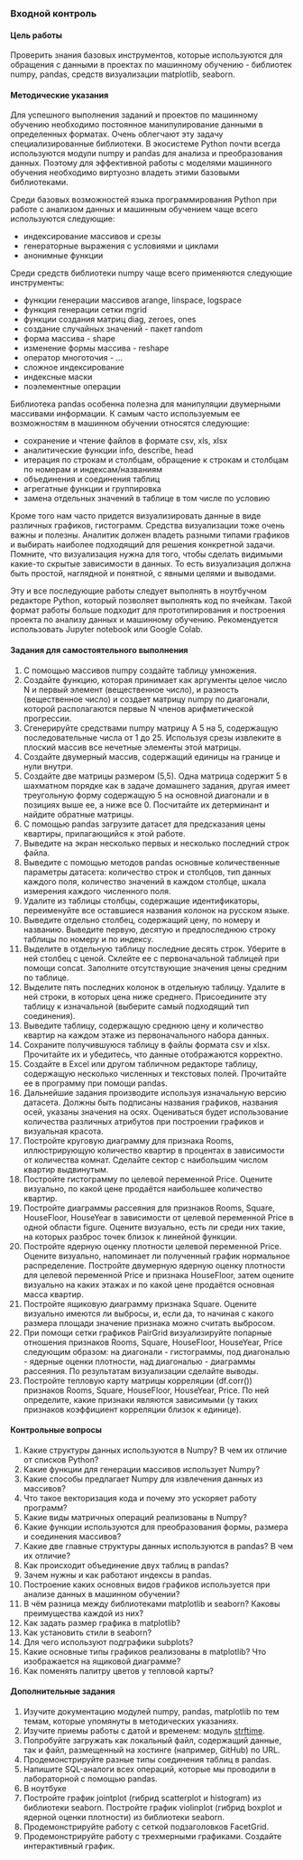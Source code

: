 ### Входной контроль

#### Цель работы

Проверить знания базовых инструментов, которые используются для обращения с данными в проектах по машинному обучению - библиотек numpy, pandas, средств визуализации matplotlib, seaborn.

#### Методические указания

Для успешного выполнения заданий и проектов по машинному обучению необходимо постоянное манипулирование данными в определенных форматах. Очень облегчают эту задачу специализированные библиотеки. В экосистеме Python почти всегда используются модули numpy и pandas для анализа и преобразования данных. Поэтому для эффективной работы с моделями машинного обучения необходимо виртуозно владеть этими базовыми библиотеками.

Среди базовых возможностей языка программирования Python при работе с анализом данных и машинным обучением чаще всего используются следующие:

- индексирование массивов и срезы
- генераторные выражения с условиями и циклами
- анонимные функции 

Среди средств библиотеки numpy чаще всего применяются следующие инструменты:

- функции генерации массивов arange, linspace, logspace
- функция генерации сетки mgrid
- функции создания матриц diag, zeroes, ones
- создание случайных значений - пакет random
- форма массива - shape
- изменение формы массива - reshape
- оператор многоточия - ...
- сложное индексирование
- индексные маски
- поэлементные операции

Библиотека pandas особенна полезна для манипуляции двумерными массивами информации. К самым часто используемым ее возможностям в машинном обучении относятся следующие:

- сохранение и чтение файлов в формате csv, xls, xlsx
- аналитические функции info, describe, head
- итерация по строкам и столбцам, обращение к строкам и столбцам по номерам и индексам/названиям
- объединения и соединения таблиц
- агрегатные функции и группировка
- замена отдельных значений в таблице в том числе по условию

Кроме того нам часто придется визуализировать данные в виде различных графиков, гистограмм. Средства визуализации тоже очень важны и полезны. Аналитик должен владеть разными типами графиков и выбирать наиболее подходящий для решения конкретной задачи. Помните, что визуализация нужна для того, чтобы сделать видимыми какие-то скрытые зависимости в данных. То есть визуализация должна быть простой, наглядной и понятной, с явными целями и выводами.

Эту и все последующие работы следует выполнять в ноутбучном редакторе Python, который позволяет выполнять код по ячейкам. Такой формат работы больше подходит для прототипирования и построения проекта по анализу данных и машинному обучению. Рекомендуется использовать Jupyter notebook или Google Colab.

#### Задания для самостоятельного выполнения

1. С помощью массивов numpy создайте таблицу умножения.
2. Создайте функцию, которая принимает как аргументы целое число N и первый элемент (вещественное число), и разность (вещественное число) и создает матрицу numpy по диагонали, которой располагаются первые N членов арифметической прогрессии.
3. Сгенерируйте средствами numpy матрицу А 5 на 5, содержащую последовательные числа от 1 до 25. Используя срезы извлеките в плоский массив все нечетные элементы этой матрицы.
4. Создайте двумерный массив, содержащий единицы на границе и нули внутри.
5. Создайте две матрицы размером (5,5). Одна матрица содержит 5 в шахматном порядке как в задаче домашнего задания, другая имеет треугольную форму содержащую 5 на основной диагонали и в позициях выше ее, а ниже все 0. Посчитайте их детерминант и найдите обратные матрицы.
6. С помощью pandas загрузите датасет для предсказания цены квартиры, прилагающийся к этой работе.
7. Выведите на экран несколько первых и несколько последний строк файла.
8. Выведите с помощью методов pandas основные количественные параметры датасета: количество строк и столбцов, тип данных каждого поля, количество значений в каждом столбце, шкала измерения каждого численного поля.
9. Удалите из таблицы столбцы, содержащие идентификаторы, переименуйте все оставшиеся названия колонок на русском языке.
10. Выведите отдельно столбец, содержащий цену, по номеру и названию. Выведите первую, десятую и предпоследнюю строку таблицы по номеру и по индексу.
11. Выделите в отдельную таблицу последние десять строк. Уберите в ней столбец с ценой. Склейте ее с первоначальной таблицей при помощи concat. Заполните отсутствующие значения цены средним по таблице.
12. Выделите пять последних колонок в отдельную таблицу. Удалите в ней строки, в которых цена ниже среднего. Присоедините эту таблицу к изначальной (выберите самый подходящий тип соединения).
13. Выведите таблицу, содержащую среднюю цену и количество квартир на каждом этаже из первоначального набора данных.
14. Сохраните получившуюся таблицу в файлы формата csv и xlsx. Прочитайте их и убедитесь, что данные отображаются корректно.
15. Создайте в Excel или другом табличном редакторе таблицу, содержащую несколько численных и текстовых полей. Прочитайте ее в программу при помощи pandas.
16. Дальнейшие задания производите используя изначальную версию датасета. Должны быть подписаны названия графиков, названия осей, указаны значения на осях. Оцениваться будет использование количества различных атрибутов при построении графиков и визуальная красота.
17. Постройте круговую диаграмму для признака Rooms, иллюстрирующую количество квартир в процентах в зависимости от количества комнат. Сделайте сектор с наибольшим числом квартир выдвинутым.
18. Постройте гистограмму по целевой переменной Price. Оцените визуально, по какой цене продаётся наибольшее количество квартир.
19. Постройте диаграммы рассеяния для признаков Rooms, Square, HouseFloor, HouseYear в зависимости от целевой переменной Price в одной области figure. Оцените визуально, есть ли среди них такие, на которых разброс точек близок к линейной функции.
20. Постройте ядерную оценку плотности целевой переменной Price. Оцените визуально, напоминает ли полученный график нормальное распределение. Постройте двумерную ядерную оценку плотности для целевой переменной Price и признака HouseFloor, затем оцените визуально на каких этажах и по какой цене продаётся основная масса квартир.
21. Постройте ящиковую диаграмму признака Square. Оцените визуально имеются ли выбросы, и, если да, то начиная с какого размера площади значение признака можно считать выбросом.
22. При помощи сетки графиков PairGrid визуализируйте попарные отношения признаков Rooms, Square, HouseFloor, HouseYear, Price следующим образом: на диагонали - гистограммы, под диагональю - ядерные оценки плотности, над диагональю - диаграммы рассеяния. По результатам визуализации сделайте выводы.
23. Постройте тепловую карту матрицы корреляции (df.corr()) признаков Rooms, Square, HouseFloor, HouseYear, Price. По ней определите, какие признаки являются зависимыми (у таких признаков коэффициент корреляции близок к единице).


#### Контрольные вопросы

1. Какие структуры данных используются в Numpy? В чем их отличие от списков Python?
2. Какие функции для генерации массивов использует Numpy?
3. Какие способы предлагает Numpy для извлечения данных из массивов?
4. Что такое векторизация кода и почему это ускоряет работу программ?
5. Какие виды матричных операций реализованы в Numpy?
6. Какие функции используются для преобразования формы, размера и соединения массивов?
7. Какие две главные структуры данных используются в pandas? В чем их отличие?
8. Как происходит объединение двух таблиц в pandas?
9. Зачем нужны и как работают индексы в pandas.
10. Построение каких основных видов графиков используется при анализе данных в машинном обучении?
11. В чём разница между библиотеками matplotlib и seaborn? Каковы преимущества каждой из них?
12. Как задать размер графика в matplotlib?
13. Как установить стили в seaborn?
14. Для чего используют подграфики subplots?
15. Какие основные типы графиков реализованы в matplotlib? Что изображается на ящиковой диаграмме?
16. Как поменять палитру цветов у тепловой карты?


#### Дополнительные задания

1. Изучите документацию модулей numpy, pandas, matplotlib по тем темам, которые упомянуты в методических указаниях.
2. Изучите приемы работы с датой и временем: модуль [strftime](http://strftime.org/).
3. Попробуйте загружать как локальный файл, содержащий данные, так и файл, размещенный на хостинге (например, GitHub) по URL.
4. Продемонстрируйте разные типы соединения таблиц в pandas.
5. Напишите SQL-аналоги всех операций, которые мы проводили в лабораторной с помощью pandas.
6. В ноутбуке
7. Постройте график jointplot (гибрид scatterplot и histogram) из библиотеки seaborn. Постройте график violinplot (гибрид boxplot и ядерной оценки плотности) из библиотеки seaborn.
8. Продемонстрируйте работу с сеткой подзаголовков FacetGrid.
9. Продемонстрируйте работу с трехмерными графиками. Создайте интерактивный график.
